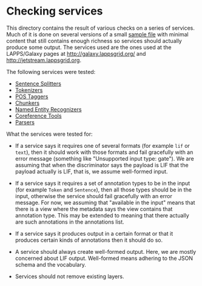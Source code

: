 # Checking services

This directory contains the result of various checks on a series of services. Much of it is done on several versions of a small [sample file](input/karen-flies.txt) with minimal content that still contains enough richness so services should actually produce some output. The services used are the ones used at the LAPPS/Galaxy pages at http://galaxy.lappsgrid.org/ and http://jetstream.lappsgrid.org.

The following services were tested:

- [Sentence Splitters](splitters)
- [Tokenizers](tokenizers)
- [POS Taggers](taggers)
- [Chunkers](chunkers)
- [Named Entity Recognizers](entities)
- [Coreference Tools](coreference)
- [Parsers](parsers)

What the services were tested for:

- If a service says it requires one of several formats (for example `lif` or `text`), then it should work with those formats and fail gracefully with an error message (something like "Unsupported input type: gate"). We are assuming that when the discriminator says the payload is LIF that the payload actually is LIF, that is, we assume well-formed input.

- If a service says it requires a set of annotation types to be in the input (for example `Token` and `Sentence`), then all those types should be in the input, otherwise the service should fail gracefully with an error message. For now, we assuming that "available in the input" means that there is a view where the metadata says the view contains that annotation type. This may be extended to meaning that there actually are such annotations in the annotations list.

- If a service says it produces output in a certain format or that it produces certain kinds of annotations then it should do so.

- A service should always create well-formed output. Here, we are mostly concerned about LIF output. Well-formed means adhering to the JSON schema and the vocabulary.

- Services should not remove existing layers.

<!--
## Notes on the vocabulary

On the view's type metadata attribute
- The vocab has this to say about the type: "The value type of the annotations produced."
- In some cases the type is the same as in the description field of the service metadata

On the label attribute
- This is in the json schema at the top level as an optional feature, it is intended for visualization tools
- But this property is defined on Relation (required), which is different from the label property used at the top level)
-

Difference between jsonld#lapps and jsonld#lif

On the DependencyStructure type
- There is no `root` property, but maybe it should have one

What does a POS tagger produce?
- Say they create there own tokens, should the contains say Token#pos or should it also have Token?

-->
